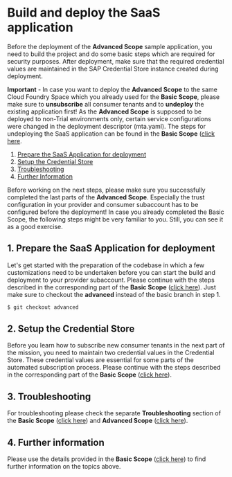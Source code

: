 # Build and deploy the SaaS application

Before the deployment of the **Advanced Scope** sample application, you need to build the project and do some basic steps which are required for security purposes. After deployment, make sure that the required credential values are maintained in the SAP Credential Store instance created during deployment. 

**Important** - In case you want to deploy the **Advanced Scope** to the same Cloud Foundry Space which you already used for the **Basic Scope**, please make sure to **unsubscribe** all consumer tenants and to **undeploy** the existing application first! As the **Advanced Scope** is supposed to be deployed to non-Trial environments only, certain service configurations were changed in the deployment descriptor (mta.yaml). The steps for undeploying the SaaS application can be found in the **Basic Scope** ([click here](../../2-basic/9-undeploy-saas-application/README.md).

1. [Prepare the SaaS Application for deployment](#1-Prepare-the-SaaS-Application-for-deployment)
2. [Setup the Credential Store](#2-Setup-the-Credential-Store)
3. [Troubleshooting](#3-Troubleshooting)
4. [Further Information](#4-Further-Information)

Before working on the next steps, please make sure you successfully completed the last parts of the **Advanced Scope**. Especially the trust configuration in your provider and consumer subaccount has to be configured before the deployment! In case you already completed the Basic Scope, the following steps might be very familiar to you. Still, you can see it as a good exercise. 


## 1. Prepare the SaaS Application for deployment

Let's get started with the preparation of the codebase in which a few customizations need to be undertaken before you can start the build and deployment to your provider subaccount. Please continue with the steps described in the corresponding part of the **Basic Scope** ([click here](../../2-basic/3-build-deploy-saas-application/README.md#1-prepare-the-saas-application-for-deployment)). Just make sure to checkout the **advanced** instead of the basic branch in step 1.

```sh
$ git checkout advanced
```


## 2. Setup the Credential Store

Before you learn how to subscribe new consumer tenants in the next part of the mission, you need to maintain two credential values in the Credential Store. These credential values are essential for some parts of the automated subscription process. Please continue with the steps described in the corresponding part of the **Basic Scope** ([click here](../../2-basic/3-build-deploy-saas-application/README.md#2-setup-the-credential-store)).


## 3. Troubleshooting

For troubleshooting please check the separate **Troubleshooting** section of the **Basic Scope** ([click here](../../2-basic/10-troubleshooting/README.md)) and **Advanced Scope** ([click here](../9-troubleshooting/README.md)).


## 4. Further information

Please use the details provided in the **Basic Scope** ([click here](../../2-basic/3-build-deploy-saas-application/README.md#4-Further-information)) to find further information on the topics above. 